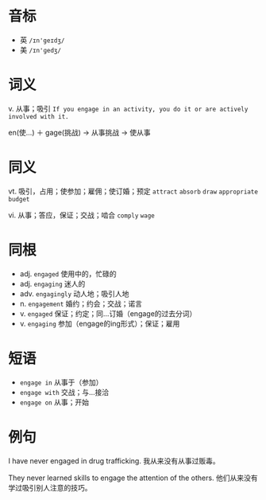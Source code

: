 # 音标

- 英 `/ɪn'geɪdʒ/`
- 美 `/ɪn'ɡedʒ/`

# 词义

v. 从事；吸引
`If you engage in an activity, you do it or are actively involved with it.`



en(使…) ＋ gage(挑战) → 从事挑战 → 使从事

# 同义

vt. 吸引，占用；使参加；雇佣；使订婚；预定
`attract` `absorb` `draw` `appropriate` `budget`

vi. 从事；答应，保证；交战；啮合
`comply` `wage`

# 同根

- adj. `engaged` 使用中的，忙碌的
- adj. `engaging` 迷人的
- adv. `engagingly` 动人地；吸引人地
- n. `engagement` 婚约；约会；交战；诺言
- v. `engaged` 保证；约定；同…订婚（engage的过去分词）
- v. `engaging` 参加（engage的ing形式）；保证；雇用

# 短语

- `engage in` 从事于（参加）
- `engage with` 交战；与…接洽
- `engage on` 从事；开始

# 例句

I have never engaged in drug trafficking.
我从来没有从事过贩毒。

They never learned skills to engage the attention of the others.
他们从来没有学过吸引别人注意的技巧。


